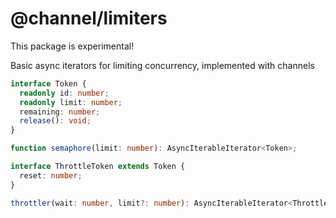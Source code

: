 # @channel/limiters
This package is experimental!

Basic async iterators for limiting concurrency, implemented with channels

```ts
interface Token {
  readonly id: number;
  readonly limit: number;
  remaining: number;
  release(): void;
}

function semaphore(limit: number): AsyncIterableIterator<Token>;

interface ThrottleToken extends Token {
  reset: number;
}

throttler(wait: number, limit?: number): AsyncIterableIterator<ThrottleToken>;
```
